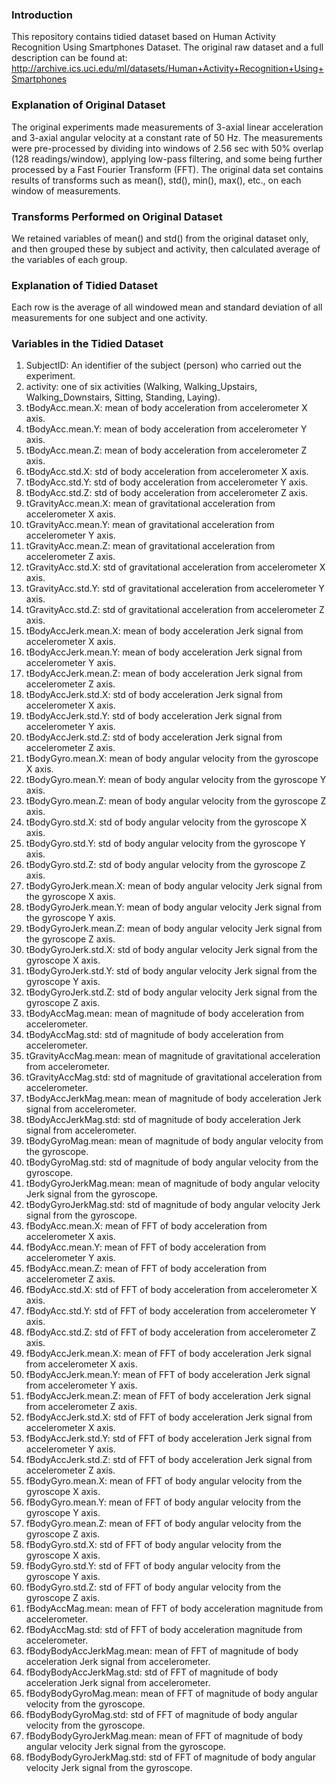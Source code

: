 ### Introduction

This repository contains tidied dataset based on Human Activity Recognition Using Smartphones Dataset. The original raw dataset and a full description can be found at: http://archive.ics.uci.edu/ml/datasets/Human+Activity+Recognition+Using+Smartphones

### Explanation of Original Dataset

The original experiments made measurements of 3-axial linear acceleration and 3-axial angular velocity at a constant rate of 50 Hz. The measurements were pre-processed by dividing into windows of 2.56 sec with 50% overlap (128 readings/window), applying low-pass filtering, and some being further processed by a Fast Fourier Transform (FFT). The original data set contains results of transforms such as mean(), std(), min(), max(), etc., on each window of measurements. 

### Transforms Performed on Original Dataset

We retained variables of mean() and std() from the original dataset only, and then grouped these by subject and activity, then calculated average of the variables of each group.

### Explanation of Tidied Dataset

Each row is the average of all windowed mean and standard deviation of all measurements for one subject and one activity.

### Variables in the Tidied Dataset

1. SubjectID: An identifier of the subject (person) who carried out the experiment.
2. activity: one of six activities (Walking, Walking_Upstairs, Walking_Downstairs, Sitting, Standing, Laying).
3. tBodyAcc.mean.X: mean of body acceleration from accelerometer X axis.
4. tBodyAcc.mean.Y: mean of body acceleration from accelerometer Y axis.
5. tBodyAcc.mean.Z: mean of body acceleration from accelerometer Z axis.
6. tBodyAcc.std.X: std of body acceleration from accelerometer X axis.
7. tBodyAcc.std.Y: std of body acceleration from accelerometer Y axis.
8. tBodyAcc.std.Z: std of body acceleration from accelerometer Z axis.
9. tGravityAcc.mean.X: mean of gravitational acceleration from accelerometer X axis.
10. tGravityAcc.mean.Y: mean of gravitational acceleration from accelerometer Y axis.
11. tGravityAcc.mean.Z: mean of gravitational acceleration from accelerometer Z axis.
12. tGravityAcc.std.X: std of gravitational acceleration from accelerometer X axis.
13. tGravityAcc.std.Y: std of gravitational acceleration from accelerometer Y axis.
14. tGravityAcc.std.Z: std of gravitational acceleration from accelerometer Z axis.
15. tBodyAccJerk.mean.X: mean of body acceleration Jerk signal from accelerometer X axis.
16. tBodyAccJerk.mean.Y: mean of body acceleration Jerk signal from accelerometer Y axis.
17. tBodyAccJerk.mean.Z: mean of body acceleration Jerk signal from accelerometer Z axis.
18. tBodyAccJerk.std.X: std of body acceleration Jerk signal from accelerometer X axis.
19. tBodyAccJerk.std.Y: std of body acceleration Jerk signal from accelerometer Y axis.
20. tBodyAccJerk.std.Z: std of body acceleration Jerk signal from accelerometer Z axis.
21. tBodyGyro.mean.X: mean of body angular velocity from the gyroscope X axis.
22. tBodyGyro.mean.Y: mean of body angular velocity from the gyroscope Y axis.
23. tBodyGyro.mean.Z: mean of body angular velocity from the gyroscope Z axis.
24. tBodyGyro.std.X: std of body angular velocity from the gyroscope X axis.
25. tBodyGyro.std.Y: std of body angular velocity from the gyroscope Y axis.
26. tBodyGyro.std.Z: std of body angular velocity from the gyroscope Z axis.
27. tBodyGyroJerk.mean.X: mean of body angular velocity Jerk signal from the gyroscope X axis.
28. tBodyGyroJerk.mean.Y: mean of body angular velocity Jerk signal from the gyroscope Y axis.
29. tBodyGyroJerk.mean.Z: mean of body angular velocity Jerk signal from the gyroscope Z axis.
30. tBodyGyroJerk.std.X: std of body angular velocity Jerk signal from the gyroscope X axis.
31. tBodyGyroJerk.std.Y: std of body angular velocity Jerk signal from the gyroscope Y axis.
32. tBodyGyroJerk.std.Z: std of body angular velocity Jerk signal from the gyroscope Z axis.
33. tBodyAccMag.mean: mean of magnitude of body acceleration from accelerometer.
34. tBodyAccMag.std: std of magnitude of body acceleration from accelerometer.
35. tGravityAccMag.mean: mean of magnitude of gravitational acceleration from accelerometer.
36. tGravityAccMag.std: std of magnitude of gravitational acceleration from accelerometer.
37. tBodyAccJerkMag.mean: mean of magnitude of body acceleration Jerk signal from accelerometer.
38. tBodyAccJerkMag.std: std of magnitude of body acceleration Jerk signal from accelerometer.
39. tBodyGyroMag.mean: mean of magnitude of body angular velocity from the gyroscope.
40. tBodyGyroMag.std: std of magnitude of body angular velocity from the gyroscope.
41. tBodyGyroJerkMag.mean: mean of magnitude of body angular velocity Jerk signal from the gyroscope.
42. tBodyGyroJerkMag.std: std of magnitude of body angular velocity Jerk signal from the gyroscope.
43. fBodyAcc.mean.X: mean of FFT of body acceleration from accelerometer X axis.
44. fBodyAcc.mean.Y: mean of FFT of body acceleration from accelerometer Y axis.
45. fBodyAcc.mean.Z: mean of FFT of body acceleration from accelerometer Z axis.
46. fBodyAcc.std.X: std of FFT of body acceleration from accelerometer X axis.
47. fBodyAcc.std.Y: std of FFT of body acceleration from accelerometer Y axis.
48. fBodyAcc.std.Z: std of FFT of body acceleration from accelerometer Z axis.
49. fBodyAccJerk.mean.X: mean of FFT of body acceleration Jerk signal from accelerometer X axis.
50. fBodyAccJerk.mean.Y: mean of FFT of body acceleration Jerk signal from accelerometer Y axis.
51. fBodyAccJerk.mean.Z: mean of FFT of body acceleration Jerk signal from accelerometer Z axis.
52. fBodyAccJerk.std.X: std of FFT of body acceleration Jerk signal from accelerometer X axis.
53. fBodyAccJerk.std.Y: std of FFT of body acceleration Jerk signal from accelerometer Y axis.
54. fBodyAccJerk.std.Z: std of FFT of body acceleration Jerk signal from accelerometer Z axis.
55. fBodyGyro.mean.X: mean of FFT of body angular velocity from the gyroscope X axis.
56. fBodyGyro.mean.Y: mean of FFT of body angular velocity from the gyroscope Y axis.
57. fBodyGyro.mean.Z: mean of FFT of body angular velocity from the gyroscope Z axis.
58. fBodyGyro.std.X: std of FFT of body angular velocity from the gyroscope X axis.
59. fBodyGyro.std.Y: std of FFT of body angular velocity from the gyroscope Y axis.
60. fBodyGyro.std.Z: std of FFT of body angular velocity from the gyroscope Z axis.
61. fBodyAccMag.mean: mean of FFT of body acceleration magnitude from accelerometer.
62. fBodyAccMag.std: std of FFT of body acceleration magnitude from accelerometer.
63. fBodyBodyAccJerkMag.mean: mean of FFT of magnitude of body acceleration Jerk signal from accelerometer.
64. fBodyBodyAccJerkMag.std: std of FFT of magnitude of body acceleration Jerk signal from accelerometer.
65. fBodyBodyGyroMag.mean: mean of FFT of magnitude of body angular velocity from the gyroscope.
66. fBodyBodyGyroMag.std: std of FFT of magnitude of body angular velocity from the gyroscope.
67. fBodyBodyGyroJerkMag.mean: mean of FFT of magnitude of body angular velocity Jerk signal from the gyroscope.
68. fBodyBodyGyroJerkMag.std: std of FFT of magnitude of body angular velocity Jerk signal from the gyroscope.

